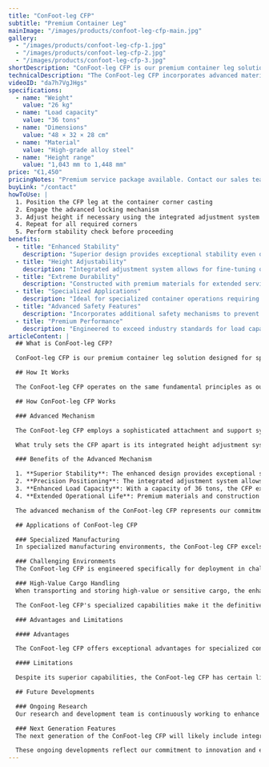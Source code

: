 ```yaml
---
title: "ConFoot-leg CFP"
subtitle: "Premium Container Leg"
mainImage: "/images/products/confoot-leg-cfp-main.jpg"
gallery:
  - "/images/products/confoot-leg-cfp-1.jpg"
  - "/images/products/confoot-leg-cfp-2.jpg"
  - "/images/products/confoot-leg-cfp-3.jpg"
shortDescription: "ConFoot-leg CFP is our premium container leg solution, featuring enhanced capabilities for specialized container operations."
technicalDescription: "The ConFoot-leg CFP incorporates advanced materials and design features for superior performance in challenging environments and specialized applications."
videoID: "da7h7VgJHgs"
specifications:
  - name: "Weight"
    value: "26 kg"
  - name: "Load capacity"
    value: "36 tons"
  - name: "Dimensions"
    value: "48 × 32 × 28 cm"
  - name: "Material"
    value: "High-grade alloy steel"
  - name: "Height range"
    value: "1,043 mm to 1,448 mm"
price: "€1,450"
pricingNotes: "Premium service package available. Contact our sales team for details."
buyLink: "/contact"
howToUse: |
  1. Position the CFP leg at the container corner casting
  2. Engage the advanced locking mechanism
  3. Adjust height if necessary using the integrated adjustment system
  4. Repeat for all required corners
  5. Perform stability check before proceeding
benefits:
  - title: "Enhanced Stability"
    description: "Superior design provides exceptional stability even on uneven surfaces"
  - title: "Height Adjustability"
    description: "Integrated adjustment system allows for fine-tuning of container height"
  - title: "Extreme Durability"
    description: "Constructed with premium materials for extended service life in harsh conditions"
  - title: "Specialized Applications"
    description: "Ideal for specialized container operations requiring precise positioning"
  - title: "Advanced Safety Features"
    description: "Incorporates additional safety mechanisms to prevent slippage and ensure secure container handling"
  - title: "Premium Performance"
    description: "Engineered to exceed industry standards for load capacity and operational reliability"
articleContent: |
  ## What is ConFoot-leg CFP?

  ConFoot-leg CFP is our premium container leg solution designed for specialized container operations and challenging environments. Built with advanced materials and innovative engineering, the CFP model offers enhanced capabilities beyond our standard container leg solutions, providing superior performance for demanding applications. The premium design makes it particularly suitable for industries where precision, reliability, and durability are paramount concerns.

  ## How It Works

  The ConFoot-leg CFP operates on the same fundamental principles as our standard container legs but incorporates advanced features for superior performance. The legs attach securely to container corner castings using our enhanced locking mechanism, which provides exceptional stability even on uneven surfaces. The integrated height adjustment system allows for precise positioning, making it ideal for specialized logistics operations where accuracy is critical.

  ## How ConFoot-leg CFP Works

  ### Advanced Mechanism

  The ConFoot-leg CFP employs a sophisticated attachment and support system that represents the pinnacle of container handling technology. Each leg features a precision-engineered locking mechanism that creates an exceptionally secure connection to container corner castings. Constructed from high-grade alloy steel, the CFP offers superior strength and durability while maintaining a manageable weight of 26kg per unit.

  What truly sets the CFP apart is its integrated height adjustment system, which allows for fine-tuning of container positioning with millimeter precision. This feature is particularly valuable in specialized applications where exact alignment is essential. The legs can be adjusted within a range of 1,043mm to 1,448mm, providing flexibility for various operational requirements.

  ### Benefits of the Advanced Mechanism

  1. **Superior Stability**: The enhanced design provides exceptional stability even on challenging surfaces, reducing the risk of shifting or tipping.
  2. **Precision Positioning**: The integrated adjustment system allows for exact container placement, critical for specialized manufacturing and logistics operations.
  3. **Enhanced Load Capacity**: With a capacity of 36 tons, the CFP exceeds standard requirements, making it suitable for heavier specialized containers.
  4. **Extended Operational Life**: Premium materials and construction ensure longevity even under intensive use in harsh environments.

  The advanced mechanism of the ConFoot-leg CFP represents our commitment to innovation and excellence in container handling solutions, providing unmatched performance for the most demanding applications.

  ## Applications of ConFoot-leg CFP

  ### Specialized Manufacturing
  In specialized manufacturing environments, the ConFoot-leg CFP excels by providing the precision and stability required for critical production processes. The ability to position containers with exact accuracy ensures seamless integration with manufacturing lines and equipment. This precision is particularly valuable in industries such as electronics, aerospace, and automotive manufacturing, where component alignment and production tolerances are measured in millimeters.

  ### Challenging Environments
  The ConFoot-leg CFP is engineered specifically for deployment in challenging environments where standard container legs would be insufficient. Its robust construction makes it ideal for offshore operations, extreme weather conditions, and industrial settings with harsh chemical or physical conditions. The premium alloy steel construction resists corrosion, impact damage, and structural fatigue, ensuring reliable performance where lesser equipment would fail.

  ### High-Value Cargo Handling
  When transporting and storing high-value or sensitive cargo, the enhanced stability and security provided by the CFP are invaluable. The precise positioning capabilities and superior load distribution minimize the risk of shifting or damage during handling operations. This makes the CFP the preferred choice for industries dealing with delicate equipment, luxury goods, or irreplaceable items where the cost of damage far exceeds the investment in premium handling equipment.

  The ConFoot-leg CFP's specialized capabilities make it the definitive solution for operations where standard container handling equipment cannot meet the required performance standards or reliability expectations.

  ### Advantages and Limitations

  #### Advantages

  The ConFoot-leg CFP offers exceptional advantages for specialized container operations. Its premium construction provides superior durability in harsh environments, significantly extending operational life and reducing replacement costs. The integrated height adjustment system enables precise container positioning, critical for specialized manufacturing and logistics applications. With an enhanced load capacity of 36 tons, it exceeds industry standards and accommodates heavier specialized containers. The advanced stability features ensure secure handling even on uneven surfaces, reducing the risk of accidents and damage. Additionally, the CFP's compatibility with automated systems makes it future-proof for evolving logistics operations.

  #### Limitations

  Despite its superior capabilities, the ConFoot-leg CFP has certain limitations to consider. The premium features come with a higher initial investment compared to standard container legs, which may not be justified for routine container operations. At 26kg per unit, the CFP is slightly heavier than standard models, potentially requiring additional handling considerations. The advanced features also necessitate more comprehensive training for operators to fully utilize the system's capabilities. These factors should be carefully evaluated against operational requirements when considering the CFP for specific applications.

  ## Future Developments

  ### Ongoing Research
  Our research and development team is continuously working to enhance the ConFoot-leg CFP's capabilities. Current research focuses on incorporating advanced composite materials to further optimize the strength-to-weight ratio, potentially reducing the weight while maintaining or improving load capacity. We are also exploring smart sensing technologies that could monitor stress, load distribution, and structural integrity in real-time, providing valuable data for preventive maintenance and operational safety.

  ### Next Generation Features
  The next generation of the ConFoot-leg CFP will likely include integrated digital capabilities for seamless integration with Industry 4.0 systems. Features under development include RFID tracking, remote monitoring capabilities, and compatibility with warehouse management systems. Additionally, we are exploring automated adjustment mechanisms that could further enhance precision and reduce operator workload. These advancements will ensure that the CFP continues to meet the evolving needs of specialized container operations in an increasingly digital and automated industrial landscape.

  These ongoing developments reflect our commitment to innovation and excellence in container handling solutions, ensuring that the ConFoot-leg CFP remains at the forefront of specialized container handling technology.
---
```

